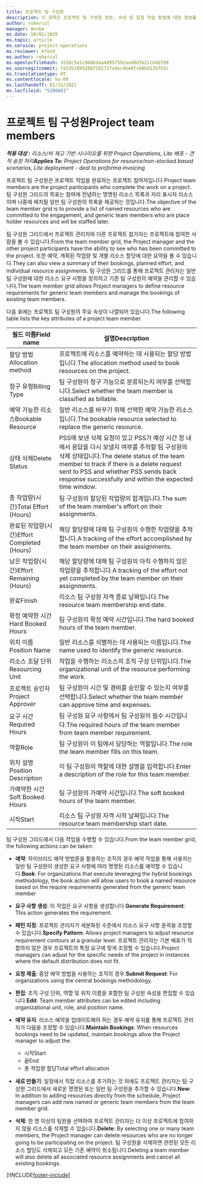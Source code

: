 ```yaml
---
title: 프로젝트 팀 구성원
description: 이 항목은 프로젝트 팀 구성원 정보, 속성 및 일정 작업 방법에 대한 정보를 제공합니다.
author: ruhercul
manager: Annbe
ms.date: 10/01/2020
ms.topic: article
ms.service: project-operations
ms.reviewer: kfend
ms.author: ruhercul
ms.openlocfilehash: 3526c5e2c968bdaa4d957592aed8d1b21c64b799
ms.sourcegitcommit: fa32b1893286f20271fa4ec4be8fc68bd135f53c
ms.translationtype: HT
ms.contentlocale: ko-KR
ms.lasthandoff: 02/15/2021
ms.locfileid: "5286661"
---
```

# <a name="project-team-members"></a><span data-ttu-id="29e15-103">프로젝트 팀 구성원</span><span class="sxs-lookup"><span data-stu-id="29e15-103">Project team members</span></span>

<span data-ttu-id="29e15-104">_**적용 대상 :** 리소스/비 재고 기반 시나리오를 위한 Project Operations, Lite 배포 - 견적 송장 처리_</span><span class="sxs-lookup"><span data-stu-id="29e15-104">_**Applies To:** Project Operations for resource/non-stocked based scenarios, Lite deployment - deal to proforma invoicing_</span></span>

<span data-ttu-id="29e15-105">프로젝트 팀 구성원은 프로젝트 작업을 완료하는 프로젝트 참여자입니다.</span><span class="sxs-lookup"><span data-stu-id="29e15-105">Project team members are the project participants who complete the work on a project.</span></span> <span data-ttu-id="29e15-106">팀 구성원 그리드의 목표는 참여에 전념하는 명명된 리소스 목록과 자리 표시자 리소스이며 나중에 배치될 일반 팀 구성원의 목록을 제공하는 것입니다.</span><span class="sxs-lookup"><span data-stu-id="29e15-106">The objective of the team member grid is to provide a list of named resources who are committed to the engagement, and generic team members who are place holder resources and will be staffed later.</span></span>

<span data-ttu-id="29e15-107">팀 구성원 그리드에서 프로젝트 관리자와 다른 프로젝트 참가자는 프로젝트에 참여한 사람을 볼 수 있습니다.</span><span class="sxs-lookup"><span data-stu-id="29e15-107">From the team member grid, the Project manager and the other project participants have the ability to see who has been committed to the project.</span></span> <span data-ttu-id="29e15-108">또한 예약, 계획된 작업량 및 개별 리소스 할당에 대한 요약을 볼 수 있습니다.</span><span class="sxs-lookup"><span data-stu-id="29e15-108">They can also view a summary of their bookings, planned effort, and individual resource assignments.</span></span> <span data-ttu-id="29e15-109">팀 구성원 그리드를 통해 프로젝트 관리자는 일반 팀 구성원에 대한 리소스 요구 사항을 정의하고 기존 팀 구성원의 예약을 관리할 수 있습니다.</span><span class="sxs-lookup"><span data-stu-id="29e15-109">The team member grid allows Project managers to define resource requirements for generic team members and manage the bookings of existing team members.</span></span>

<span data-ttu-id="29e15-110">다음 표에는 프로젝트 팀 구성원의 주요 속성이 나열되어 있습니다.</span><span class="sxs-lookup"><span data-stu-id="29e15-110">The following table lists the key attributes of a project team member.</span></span>

| <span data-ttu-id="29e15-111">필드 이름</span><span class="sxs-lookup"><span data-stu-id="29e15-111">Field name</span></span>          | <span data-ttu-id="29e15-112">설명</span><span class="sxs-lookup"><span data-stu-id="29e15-112">Description</span></span>                                                                                                                                                                  |
|--------------------------|-----------------------------------------------------------------------------------------------------------------------------------------------------------------------------------|
| <span data-ttu-id="29e15-113">할당 방법</span><span class="sxs-lookup"><span data-stu-id="29e15-113">Allocation method</span></span>        | <span data-ttu-id="29e15-114">프로젝트에 리소스를 예약하는 데 사용되는 할당 방법입니다.</span><span class="sxs-lookup"><span data-stu-id="29e15-114">The allocation method used to book resources on the project.</span></span>                                                                         |
| <span data-ttu-id="29e15-115">청구 유형</span><span class="sxs-lookup"><span data-stu-id="29e15-115">Billing Type</span></span>             | <span data-ttu-id="29e15-116">팀 구성원이 청구 가능으로 분류되는지 여부를 선택합니다.</span><span class="sxs-lookup"><span data-stu-id="29e15-116">Select whether the team member is classified as billable.</span></span>                                                                                                                                       |
| <span data-ttu-id="29e15-117">예약 가능한 리소스</span><span class="sxs-lookup"><span data-stu-id="29e15-117">Bookable Resource</span></span>        | <span data-ttu-id="29e15-118">일반 리소스를 바꾸기 위해 선택한 예약 가능한 리소스입니다.</span><span class="sxs-lookup"><span data-stu-id="29e15-118">The bookable resource selected to replace the generic resource.</span></span>                                                                                                                   |
| <span data-ttu-id="29e15-119">상태 삭제</span><span class="sxs-lookup"><span data-stu-id="29e15-119">Delete Status</span></span>            | <span data-ttu-id="29e15-120">PSS에 보낸 삭제 요청이 있고 PSS가 예상 시간 창 내에서 응답을 다시 보낼지 여부를 추적할 팀 구성원의 삭제 상태입니다.</span><span class="sxs-lookup"><span data-stu-id="29e15-120">The delete status of the team member to track if there is a delete request sent to PSS and whether PSS sends back response successfully and within the expected time window.</span></span> |
| <span data-ttu-id="29e15-121">총 작업량(시간)</span><span class="sxs-lookup"><span data-stu-id="29e15-121">Total Effort (Hours)</span></span>     | <span data-ttu-id="29e15-122">팀 구성원의 할당된 작업량의 합계입니다.</span><span class="sxs-lookup"><span data-stu-id="29e15-122">The sum of the team member's effort on their assignments.</span></span>                                                                                                                         |
| <span data-ttu-id="29e15-123">완료된 작업량(시간)</span><span class="sxs-lookup"><span data-stu-id="29e15-123">Effort Completed (Hours)</span></span> | <span data-ttu-id="29e15-124">해당 할당량에 대해 팀 구성원의 수행한 작업량을 추적합니다.</span><span class="sxs-lookup"><span data-stu-id="29e15-124">A tracking of the effort accomplished by the team member on their assignments.</span></span>                                                                                           |
| <span data-ttu-id="29e15-125">남은 작업량(시간)</span><span class="sxs-lookup"><span data-stu-id="29e15-125">Effort Remaining (Hours)</span></span> | <span data-ttu-id="29e15-126">해당 할당량에 대해 팀 구성원의 아직 수행하지 않은 작업량을 추적합니다.</span><span class="sxs-lookup"><span data-stu-id="29e15-126">A tracking of the effort not yet completed by the team member on their assignments.</span></span>                                                                                    |
| <span data-ttu-id="29e15-127">완료</span><span class="sxs-lookup"><span data-stu-id="29e15-127">Finish</span></span>                   | <span data-ttu-id="29e15-128">리소스 팀 구성원 자격 종료 날짜입니다.</span><span class="sxs-lookup"><span data-stu-id="29e15-128">The resource team membership end date.</span></span>                                                                                                                                            |
| <span data-ttu-id="29e15-129">확정 예약한 시간</span><span class="sxs-lookup"><span data-stu-id="29e15-129">Hard Booked Hours</span></span>        | <span data-ttu-id="29e15-130">팀 구성원의 확정 예약 시간입니다.</span><span class="sxs-lookup"><span data-stu-id="29e15-130">The hard booked hours of the team member.</span></span>                                                                                                                                                                |
| <span data-ttu-id="29e15-131">위치 이름</span><span class="sxs-lookup"><span data-stu-id="29e15-131">Position Name</span></span>            | <span data-ttu-id="29e15-132">일반 리소스를 식별하는 데 사용되는 이름입니다.</span><span class="sxs-lookup"><span data-stu-id="29e15-132">The name used to identify the generic resource.</span></span>                                                                                                                                   |
| <span data-ttu-id="29e15-133">리소스 조달 단위</span><span class="sxs-lookup"><span data-stu-id="29e15-133">Resourcing Unit</span></span>          | <span data-ttu-id="29e15-134">작업을 수행하는 리소스의 조직 구성 단위입니다.</span><span class="sxs-lookup"><span data-stu-id="29e15-134">The organizational unit of the resource performing the work.</span></span>                                                                                                                      |
| <span data-ttu-id="29e15-135">프로젝트 승인자</span><span class="sxs-lookup"><span data-stu-id="29e15-135">Project Approver</span></span>         | <span data-ttu-id="29e15-136">팀 구성원이 시간 및 경비를 승인할 수 있는지 여부를 선택합니다.</span><span class="sxs-lookup"><span data-stu-id="29e15-136">Select whether the team member can approve time and expenses.</span></span>                                                                                                                     |
| <span data-ttu-id="29e15-137">요구 시간</span><span class="sxs-lookup"><span data-stu-id="29e15-137">Required Hours</span></span>           | <span data-ttu-id="29e15-138">팀 구성원 요구 사항에서 팀 구성원의 필수 시간입니다.</span><span class="sxs-lookup"><span data-stu-id="29e15-138">The required hours of the team member from team member requirement.</span></span>                                                                                                                       |
| <span data-ttu-id="29e15-139">역할</span><span class="sxs-lookup"><span data-stu-id="29e15-139">Role</span></span>                     | <span data-ttu-id="29e15-140">팀 구성원이 이 팀에서 담당하는 역할입니다.</span><span class="sxs-lookup"><span data-stu-id="29e15-140">The role the team member fills on this team.</span></span>                                                                                                                                |
| <span data-ttu-id="29e15-141">위치 설명</span><span class="sxs-lookup"><span data-stu-id="29e15-141">Position Description</span></span>     | <span data-ttu-id="29e15-142">이 팀 구성원의 역할에 대한 설명을 입력합니다.</span><span class="sxs-lookup"><span data-stu-id="29e15-142">Enter a description of the role for this team member.</span></span>                                                                                                                             |
| <span data-ttu-id="29e15-143">가예약한 시간</span><span class="sxs-lookup"><span data-stu-id="29e15-143">Soft Booked Hours</span></span>        | <span data-ttu-id="29e15-144">팀 구성원의 가예약 시간입니다.</span><span class="sxs-lookup"><span data-stu-id="29e15-144">The soft booked hours of the team member.</span></span>                                                                                                                                                                 |
| <span data-ttu-id="29e15-145">시작</span><span class="sxs-lookup"><span data-stu-id="29e15-145">Start</span></span>                    | <span data-ttu-id="29e15-146">리소스 팀 구성원 자격 시작 날짜입니다.</span><span class="sxs-lookup"><span data-stu-id="29e15-146">The resource team membership start date.</span></span>                                                                                                                                          |

<span data-ttu-id="29e15-147">팀 구성원 그리드에서 다음 작업을 수행할 수 있습니다.</span><span class="sxs-lookup"><span data-stu-id="29e15-147">From the team member grid, the following actions can be taken:</span></span>

- <span data-ttu-id="29e15-148">**예약**: 하이브리드 예약 방법론을 활용하는 조직의 경우 예약 작업을 통해 사용자는 일반 팀 구성원이 생성한 요구 사항에 따라 명명된 리소스를 예약할 수 있습니다.</span><span class="sxs-lookup"><span data-stu-id="29e15-148">**Book**: For organizations that execute leveraging the hybrid bookings methodology, the book action will allow users to book a named resource based on the require requirements generated from the generic team member</span></span>
- <span data-ttu-id="29e15-149">**요구 사항 생성**: 이 작업은 요구 사항을 생성합니다.</span><span class="sxs-lookup"><span data-stu-id="29e15-149">**Generate Requirement**: This action generates the requirement.</span></span>
- <span data-ttu-id="29e15-150">**패턴 지정**: 프로젝트 관리자가 세분화된 수준에서 리소스 요구 사항 윤곽을 조정할 수 있습니다.</span><span class="sxs-lookup"><span data-stu-id="29e15-150">**Specify Pattern**: Allows project managers to adjust resource requirement contours at a granular level.</span></span> <span data-ttu-id="29e15-151">프로젝트 관리자는 기본 배포가 적합하지 않은 경우 프로젝트의 특정 요구에 맞게 조정할 수 있습니다.</span><span class="sxs-lookup"><span data-stu-id="29e15-151">Project managers can adjust for the specific needs of the project in instances where the default distribution does not fit.</span></span>
- <span data-ttu-id="29e15-152">**요청 제출**: 중앙 예약 방법을 사용하는 조직의 경우.</span><span class="sxs-lookup"><span data-stu-id="29e15-152">**Submit Request**: For organizations using the central bookings methodology.</span></span>
- <span data-ttu-id="29e15-153">**편집**: 조직 구성 단위, 역할 및 위치 이름을 포함한 팀 구성원 속성을 편집할 수 있습니다.</span><span class="sxs-lookup"><span data-stu-id="29e15-153">**Edit**: Team member attributes can be edited including organizational unit, role, and position name.</span></span>
- <span data-ttu-id="29e15-154">**예약 유지**: 리소스 예약을 업데이트해야 하는 경우 예약 유지를 통해 프로젝트 관리자가 다음을 조정할 수 있습니다.</span><span class="sxs-lookup"><span data-stu-id="29e15-154">**Maintain Bookings**: When resources bookings need to be updated, maintain bookings allow the Project manager to adjust the:</span></span>

    - <span data-ttu-id="29e15-155">시작</span><span class="sxs-lookup"><span data-stu-id="29e15-155">Start</span></span>
    - <span data-ttu-id="29e15-156">끝</span><span class="sxs-lookup"><span data-stu-id="29e15-156">End</span></span>
    - <span data-ttu-id="29e15-157">총 작업량 할당</span><span class="sxs-lookup"><span data-stu-id="29e15-157">Total effort allocation</span></span>

- <span data-ttu-id="29e15-158">**새로 만들기**: 일정에서 직접 리소스를 추가하는 것 외에도 프로젝트 관리자는 팀 구성원 그리드에서 새로운 명명된 또는 일반 팀 구성원을 추가할 수 있습니다.</span><span class="sxs-lookup"><span data-stu-id="29e15-158">**New**: In addition to adding resources directly from the schedule, Project managers can add new named or generic team members from the team member grid.</span></span>
- <span data-ttu-id="29e15-159">**삭제**: 한 명 이상의 팀원을 선택하여 프로젝트 관리자는 더 이상 프로젝트에 참여하지 않을 리소스를 삭제할 수 있습니다.</span><span class="sxs-lookup"><span data-stu-id="29e15-159">**Delete**: By selecting one or many team members, the Project manager can delete resources who are no longer going to be participating on the project.</span></span> <span data-ttu-id="29e15-160">팀 구성원을 삭제하면 관련된 모든 리소스 할당도 삭제되고 모든 기존 예약이 취소됩니다.</span><span class="sxs-lookup"><span data-stu-id="29e15-160">Deleting a team member will also delete all associated resource assignments and  cancel all existing bookings.</span></span>


[!INCLUDE[footer-include](../includes/footer-banner.md)]